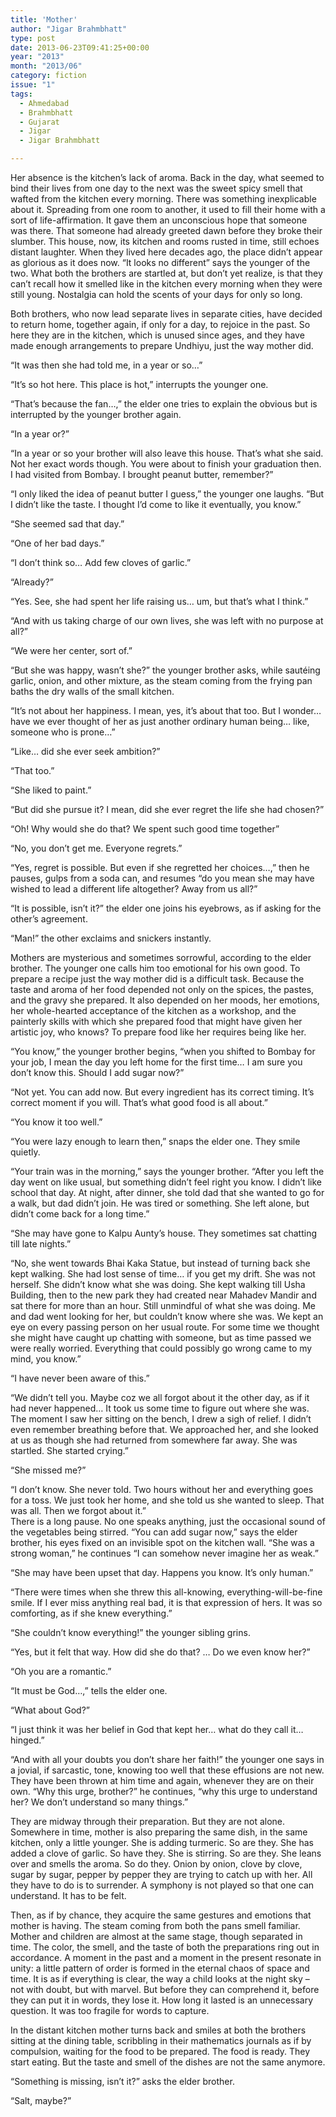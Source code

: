 ```yaml
---
title: 'Mother'
author: "Jigar Brahmbhatt"
type: post
date: 2013-06-23T09:41:25+00:00
year: "2013"
month: "2013/06"
category: fiction
issue: "1"
tags:
  - Ahmedabad
  - Brahmbhatt
  - Gujarat
  - Jigar
  - Jigar Brahmbhatt

---
```

Her absence is the kitchen’s lack of aroma. Back in the day, what seemed to bind their lives from one day to the next was the sweet spicy smell that wafted from the kitchen every morning. There was something inexplicable about it. Spreading from one room to another, it used to fill their home with a sort of life-affirmation. It gave them an unconscious hope that someone was there. That someone had already greeted dawn before they broke their slumber. This house, now, its kitchen and rooms rusted in time, still echoes distant laughter. When they lived here decades ago, the place didn’t appear as glorious as it does now. “It looks no different” says the younger of the two. What both the brothers are startled at, but don’t yet realize, is that they can’t recall how it smelled like in the kitchen every morning when they were still young. Nostalgia can hold the scents of your days for only so long.

Both brothers, who now lead separate lives in separate cities, have decided to return home, together again, if only for a day, to rejoice in the past. So here they are in the kitchen, which is unused since ages, and they have made enough arrangements to prepare Undhiyu, just the way mother did.

“It was then she had told me, in a year or so…”

“It’s so hot here. This place is hot,” interrupts the younger one.

“That’s because the fan…,” the elder one tries to explain the obvious but is interrupted by the younger brother again.

“In a year or?”

“In a year or so your brother will also leave this house. That’s what she said. Not her exact words though. You were about to finish your graduation then. I had visited from Bombay. I brought peanut butter, remember?”

“I only liked the idea of peanut butter I guess,” the younger one laughs. “But I didn’t like the taste. I thought I’d come to like it eventually, you know.”

“She seemed sad that day.”

“One of her bad days.”

“I don’t think so… Add few cloves of garlic.”

“Already?”

“Yes. See, she had spent her life raising us… um, but that’s what I think.”

“And with us taking charge of our own lives, she was left with no purpose at all?”

“We were her center, sort of.”

“But she was happy, wasn’t she?” the younger brother asks, while sautéing garlic, onion, and other mixture, as the steam coming from the frying pan baths the dry walls of the small kitchen.

“It’s not about her happiness. I mean, yes, it’s about that too. But I wonder… have we ever thought of her as just another ordinary human being… like, someone who is prone…”

“Like… did she ever seek ambition?”

“That too.”

“She liked to paint.”

“But did she pursue it? I mean, did she ever regret the life she had chosen?”

“Oh! Why would she do that? We spent such good time together”

“No, you don’t get me. Everyone regrets.”

“Yes, regret is possible. But even if she regretted her choices…,” then he pauses, gulps from a soda can, and resumes “do you mean she may have wished to lead a different life altogether? Away from us all?”

“It is possible, isn’t it?” the elder one joins his eyebrows, as if asking for the other’s agreement.

“Man!” the other exclaims and snickers instantly.

Mothers are mysterious and sometimes sorrowful, according to the elder brother. The younger one calls him too emotional for his own good. To prepare a recipe just the way mother did is a difficult task. Because the taste and aroma of her food depended not only on the spices, the pastes, and the gravy she prepared. It also depended on her moods, her emotions, her whole-hearted acceptance of the kitchen as a workshop, and the painterly skills with which she prepared food that might have given her artistic joy, who knows? To prepare food like her requires being like her.

“You know,” the younger brother begins, “when you shifted to Bombay for your job, I mean the day you left home for the first time… I am sure you don’t know this. Should I add sugar now?”

“Not yet. You can add now. But every ingredient has its correct timing. It’s correct moment if you will. That’s what good food is all about.”

“You know it too well.”

“You were lazy enough to learn then,” snaps the elder one. They smile quietly.

“Your train was in the morning,” says the younger brother. “After you left the day went on like usual, but something didn’t feel right you know. I didn’t like school that day. At night, after dinner, she told dad that she wanted to go for a walk, but dad didn’t join. He was tired or something. She left alone, but didn’t come back for a long time.”

“She may have gone to Kalpu Aunty’s house. They sometimes sat chatting till late nights.”

“No, she went towards Bhai Kaka Statue, but instead of turning back she kept walking. She had lost sense of time… if you get my drift. She was not herself. She didn’t know what she was doing. She kept walking till Usha Building, then to the new park they had created near Mahadev Mandir and sat there for more than an hour. Still unmindful of what she was doing. Me and dad went looking for her, but couldn’t know where she was. We kept an eye on every passing person on her usual route. For some time we thought she might have caught up chatting with someone, but as time passed we were really worried. Everything that could possibly go wrong came to my mind, you know.”

“I have never been aware of this.”

“We didn’t tell you. Maybe coz we all forgot about it the other day, as if it had never happened… It took us some time to figure out where she was. The moment I saw her sitting on the bench, I drew a sigh of relief. I didn’t even remember breathing before that. We approached her, and she looked at us as though she had returned from somewhere far away. She was startled. She started crying.”

“She missed me?”

“I don’t know. She never told. Two hours without her and everything goes for a toss. We just took her home, and she told us she wanted to sleep. That was all. Then we forgot about it.”  
There is a long pause. No one speaks anything, just the occasional sound of the vegetables being stirred. “You can add sugar now,” says the elder brother, his eyes fixed on an invisible spot on the kitchen wall. “She was a strong woman,” he continues “I can somehow never imagine her as weak.”

“She may have been upset that day. Happens you know. It’s only human.”

“There were times when she threw this all-knowing, everything-will-be-fine smile. If I ever miss anything real bad, it is that expression of hers. It was so comforting, as if she knew everything.”

“She couldn’t know everything!” the younger sibling grins.

“Yes, but it felt that way. How did she do that? &#8230; Do we even know her?”

“Oh you are a romantic.”

“It must be God…,” tells the elder one.

“What about God?”

“I just think it was her belief in God that kept her… what do they call it… hinged.”

“And with all your doubts you don’t share her faith!” the younger one says in a jovial, if sarcastic, tone, knowing too well that these effusions are not new. They have been thrown at him time and again, whenever they are on their own. “Why this urge, brother?” he continues, “why this urge to understand her? We don’t understand so many things.”

They are midway through their preparation. But they are not alone. Somewhere in time, mother is also preparing the same dish, in the same kitchen, only a little younger. She is adding turmeric. So are they. She has added a clove of garlic. So have they. She is stirring. So are they. She leans over and smells the aroma. So do they. Onion by onion, clove by clove, sugar by sugar, pepper by pepper they are trying to catch up with her. All they have to do is to surrender. A symphony is not played so that one can understand. It has to be felt.

Then, as if by chance, they acquire the same gestures and emotions that mother is having. The steam coming from both the pans smell familiar. Mother and children are almost at the same stage, though separated in time. The color, the smell, and the taste of both the preparations ring out in accordance. A moment in the past and a moment in the present resonate in unity: a little pattern of order is formed in the eternal chaos of space and time. It is as if everything is clear, the way a child looks at the night sky – not with doubt, but with marvel. But before they can comprehend it, before they can put it in words, they lose it. How long it lasted is an unnecessary question. It was too fragile for words to capture.

In the distant kitchen mother turns back and smiles at both the brothers sitting at the dining table, scribbling in their mathematics journals as if by compulsion, waiting for the food to be prepared. The food is ready. They start eating. But the taste and smell of the dishes are not the same anymore.

“Something is missing, isn’t it?” asks the elder brother.

“Salt, maybe?”
